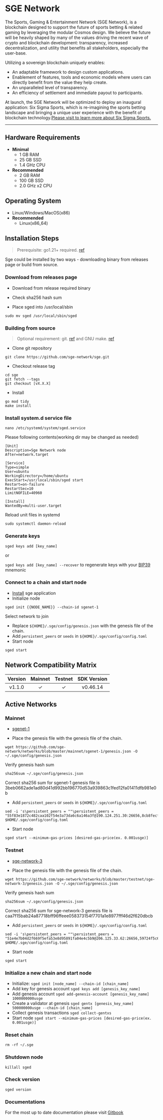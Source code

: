 # SGE Network

The Sports, Gaming & Entertainment Network (SGE Network), is a blockchain
designed to support the future of sports betting & related gaming by
leveraging the modular Cosmos design. We believe the future will be heavily shaped by many of the values driving the recent wave of crypto and blockchain development: transparency, increased decentralization, and utility that benefits all stakeholders, especially the user-base.

Utilizing a sovereign blockchain uniquely enables:

- An adaptable framework to design custom applications.
- Enablement of features, tools and economic models where users can directly benefit from the value they help create.
- An unparalleled level of transparency.
- An efficiency of settlement and immediate payout to participants.

At launch, the SGE Network will be optimized to deploy an inaugural application: Six Sigma Sports, which is re-imagining the sports betting landscape and bringing a unique user experience with the benefit of blockchain technology.[Please visit to learn more about Six Sigma Sports.](https://sixsigmasports.io/)

---

## Hardware Requirements

- **Minimal**
  - 1 GB RAM
  - 25 GB SSD
  - 1.4 GHz CPU
- **Recommended**
  - 2 GB RAM
  - 100 GB SSD
  - 2.0 GHz x2 CPU

## Operating System

- Linux/Windows/MacOS(x86)
- **Recommended**
  - Linux(x86_64)

## Installation Steps
>
>Prerequisite: go1.21+ required. [ref](https://golang.org/doc/install)

Sge could be installed by two ways - downloading binary from releases page or build from source.

### Download from releases page

- Download from release required binary

- Check sha256 hash sum

- Place sged into /usr/local/sbin

```shell
sudo mv sged /usr/local/sbin/sged
```

### Building from source
>
>Optional requirement: git. [ref](https://github.com/git/git) and GNU make. [ref](https://www.gnu.org/software/make/manual/html_node/index.html)

- Clone git repository

```shell
git clone https://github.com/sge-network/sge.git
```

- Checkout release tag

```shell
cd sge
git fetch --tags
git checkout [vX.X.X]
```

- Install

```shell
go mod tidy
make install
```

### Install system.d service file

```shell
nano /etc/systemd/system/sged.service
```

Please following contents(working dir may be changed as needed)

```systemd
[Unit]
Description=Sge Network node
After=network.target

[Service]
Type=simple
User=ubuntu
WorkingDirectory=/home/ubuntu
ExecStart=/usr/local/sbin/sged start
Restart=on-failure
RestartSec=10
LimitNOFILE=40960

[Install]
WantedBy=multi-user.target
```

Reload unit files in systemd

```shell
sudo systemctl daemon-reload
```

### Generate keys

`sged keys add [key_name]`

or

`sged keys add [key_name] --recover` to regenerate keys with your [BIP39](https://github.com/bitcoin/bips/tree/master/bip-0039) mnemonic

### Connect to a chain and start node

- [Install](#installation-steps) sge application
- Initialize node

```shell
sged init {{NODE_NAME}} --chain-id sgenet-1
```

Select network to join

- Replace `${HOME}/.sge/config/genesis.json` with the genesis file of the chain.
- Add `persistent_peers` or `seeds` in `${HOME}/.sge/config/config.toml`
- Start node

```shell
sged start
```

## Network Compatibility Matrix

| Version | Mainnet | Testnet | SDK Version |
|:-------:|:-------:|:-------:|:-----------:|
|  v1.1.0 |    ✓    |    ✓    |   v0.46.14  |

## Active Networks

### Mainnet

- [sgenet-1](https://github.com/sge-network/networks/tree/master/mainnet/sgenet-1)

- Place the genesis file  with the genesis file of the chain.

```shell
wget https://github.com/sge-network/networks/blob/master/mainnet/sgenet-1/genesis.json -O ~/.sge/config/genesis.json
```

Verify genesis hash sum

```shell
sha256sum ~/.sge/config/genesis.json
```

Correct sha256 sum for sgenet-1 genesis file is 3beb0662ade1ad80d41d992bb196770d53a939863c1fed12fa01411dfb981e0b

- Add `persistent_peers` or `seeds` in `${HOME}/.sge/config/config.toml`

```shell
sed -i 's\persistent_peers = ""\persistent_peers = "55f83e1872c482caa102f54e3a73da6c6a146a3f@190.124.251.30:26656,8cb8fecf6470ceaba3f2e7b7c3442b19bd692dea@34.168.149.213:26656,be9721fb11f2ace5b59d26710b4a0d5467ddc8c9@136.243.67.44:17756,d09a5df7a13c758928ab1de0dc7342cab2e7b686@74.50.74.98:36656,401a4986e78fe74dd7ead9363463ba4c704d8759@38.146.3.183:17756,6aa15d14b1e7dadb1923e5701b22c6e370612c29@136.243.67.189:17756,033d3698baf8488429cf2af86ce7d7ad81780a39@[2001:bc8:702:1841::226]:26656,6e0bfbf0c69e60158b310783d129141f88a3c228@5.181.190.81:26656,af9d9bd15ca597eb77dab73c56b0ae51bafcbb28@142.132.202.86:16656,88f341a9670494c3d529934dc578eec1b00f4aa1@141.94.168.85:26656,a44284e563c31676f1c06ff08315d9642e0a6f59@103.230.87.171:26656,17da9d2fea9d6d431d390c3b9575547d8881da2b@185.16.39.190:11156"\g' $HOME/.sge/config/config.toml
```

- Start node

```shell
sged start --minimum-gas-prices [desired-gas-price(ex. 0.001usge)]
```

### Testnet

- [sge-network-3](https://github.com/sge-network/networks/tree/master/testnet/sge-network-3)

- Place the genesis file  with the genesis file of the chain.

```shell
wget https://github.com/sge-network/networks/blob/master/testnet/sge-network-3/genesis.json -O ~/.sge/config/genesis.json
```

Verify genesis hash sum

```shell
sha256sum ~/.sge/config/genesis.json
```

Correct sha256 sum for sge-network-3 genesis file is caa7f15bab24a87718bff96ffeee058373154f7701a1e8977fff46d2f620dbcb

- Add `persistent_peers` or `seeds` in `${HOME}/.sge/config/config.toml`

```shell
sed -i 's\persistent_peers = ""\persistent_peers = "51e4e7b04d2f669f5efa53e8d95891fa04e4c5b9@206.125.33.62:26656,59724f5c6232b1d10507e08b9a9f2ff14181a779@51.195.61.9:20656,7f06552a64b0eed2c4ebd15003a360dbb752e9ce@50.19.180.153:26656,1ae72dbbd1e0143cf2a69441e45eec6dc9212410@52.44.14.245:26656,1e5f1fa5725ab5e09209b7935c6ea3f57b2711ed@[2a01:4f9:1a:9462::3]:26656,13408a5d533afc428a235aa7f58915302c3fccb6@185.246.86.199:26656,7bd23b2967a99b19800282c34b5f509ada38c9ab@52.44.14.245:26656,a37dfffae53ba7a80ef1a54c6906c2072985a3ee@65.108.2.41:56656,476a6214e6abbf038f1e489a3062d62e243150b3@147.135.105.3:26656,1d8dd9667f7a5e83370603fc635a0f0ed7a360d1@50.19.180.153:26656,94f40d2af393be3751518e15818c445632a712a4@84.46.246.109:26656,f5a8e867ae61da981adfb2e142555064694ef541@57.128.37.47:26656,3819c7aebf9ec5f3694747ea3c061b91f555c590@148.251.177.108:17756,58556b5fb572e20d41ce686149ab7b1646ad63a9@65.108.15.170:26656,02ed7e4128bf0bc72a69696aa9157234e0f1e39e@38.146.3.184:17256,e6ad3d00958fafd19f15fa3f151dac8dd8d48c80@5.42.76.30:26656"\g' $HOME/.sge/config/config.toml
```

- Start node

```shell
sged start
```

### Initialize a new chain and start node

- Initialize: `sged init [node_name] --chain-id [chain_name]`
- Add key for genesis account `sged keys add [genesis_key_name]`
- Add genesis account `sged add-genesis-account [genesis_key_name] 1000000000usge`
- Create a validator at genesis `sged gentx [genesis_key_name] 500000000usge --chain-id [chain_name]`
- Collect genesis transactions `sged collect-gentxs`
- Start node `sged start --minimum-gas-prices [desired-gas-price(ex. 0.001usge)]`

### Reset chain

```shell
rm -rf ~/.sge
```

### Shutdown node

```shell
killall sged
```

### Check version

```shell
sged version
```

### Documentations

For the most up to date documentation please visit [Gitbook](https://sgenetwork.gitbook.io/documentation-1/)
